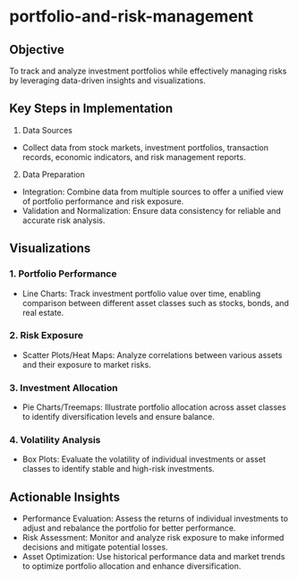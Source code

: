 # portfolio-and-risk-management
## Objective
To track and analyze investment portfolios while effectively managing risks by leveraging data-driven insights and visualizations.
## Key Steps in Implementation
1.	Data Sources
  - Collect data from stock markets, investment portfolios, transaction records, economic indicators, and risk management reports.
2.	Data Preparation
  - Integration: Combine data from multiple sources to offer a unified view of portfolio performance and risk exposure.
  - Validation and Normalization: Ensure data consistency for reliable and accurate risk analysis.
## Visualizations
### 1.	Portfolio Performance
 - Line Charts: Track investment portfolio value over time, enabling comparison between different asset classes such as stocks, bonds, and real estate.
### 2.	Risk Exposure
 - Scatter Plots/Heat Maps: Analyze correlations between various assets and their exposure to market risks.
### 3.	Investment Allocation
 - Pie Charts/Treemaps: Illustrate portfolio allocation across asset classes to identify diversification levels and ensure balance.
### 4.	Volatility Analysis
 - Box Plots: Evaluate the volatility of individual investments or asset classes to identify stable and high-risk investments.

## Actionable Insights
 - Performance Evaluation: Assess the returns of individual investments to adjust and rebalance the portfolio for better performance.
 - Risk Assessment: Monitor and analyze risk exposure to make informed decisions and mitigate potential losses.
 - Asset Optimization: Use historical performance data and market trends to optimize portfolio allocation and enhance diversification.
